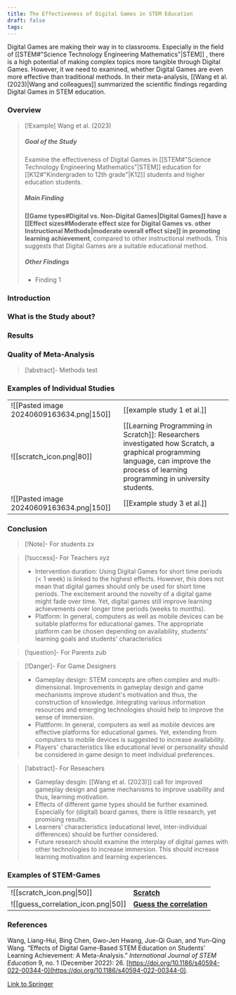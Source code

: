 ```yaml
---
title: The Effectiveness of Digital Games in STEM Education
draft: false
tags:
---
```



 Digital Games are making their way in to classrooms. Especially in the field of [[STEM#"Science Technology Engineering Mathematics"|STEM]]
, there is a high potential of making complex topics more tangible through Digital Games. However, it we need to examined, whether Digital Games are even more effective than traditional methods. In their meta-analysis, [[Wang et al. (2023)|Wang and colleagues]] summarized the scientific findings regarding Digital Games in STEM education.


### Overview 

>[!Example] Wang et al. (2023)
> ##### Goal of the Study
> Examine the effectiveness of Digital Games in [[STEM#"Science Technology Engineering Mathematics"|STEM]] education for [[K12#"Kindergraden to 12th grade"|K12]] students and higher education students. 
> ##### Main Finding
> **[[Game types#Digital vs. Non-Digital Games|Digital Games]] have a [[Effect sizes#Moderate effect size for Digital Games vs. other Instructional Methods|moderate overall effect size]] in promoting learning achievement**, compared to other instructional methods. This suggests that Digital Games are a suitable educational method.
> ##### Other Findings
> - Finding 1


### Introduction


### What is the Study about?

### Results


### Quality of Meta-Analysis

>[!abstract]- Methods
>test






### Examples of Individual Studies

|                                           |                                                                                                                                                                                               |
| ----------------------------------------- | --------------------------------------------------------------------------------------------------------------------------------------------------------------------------------------------- |
| ![[Pasted image 20240609163634.png\|150]] | [[example study 1 et al.]]                                                                                                                                                                    |
| ![[scratch_icon.png\|80]]                 | [[Learning Programming in Scratch]]: Researchers investigated how Scratch, a graphical programming language, can improve the process of learning programming in university students. |
| ![[Pasted image 20240609163634.png\|150]] | [[Example study 3 et al.]]                                                                                                                                                                    |


### Conclusion

> [!Note]- For students
> zx

> [!success]- For Teachers
> xyz
> - Intervention duration: Using Digital Games for short time periods (< 1 week) is linked to the highest effects. However, this does not mean that digital games should only be used for short time periods. The excitement around the novelty of a digital game might fade over time. Yet, digital games still improve learning achievements over longer time periods (weeks to months).      
> - Platform: In general, computers as well as mobile devices can be suitable platforms for educational games. The appropriate platform can be chosen depending on availability, students' learning goals and students' characteristics

> [!question]- For Parents
> zub

>[!Danger]- For Game Designers
> - Gameplay design: STEM concepts are often complex and multi-dimensional. Improvements in gameplay design and game mechanisms improve student's motivation and thus, the construction of knowledge. Integrating various information resources and emerging technologies should help to improve the sense of immersion. 
> - Plattform: In general, computers as well as mobile devices are effective platforms for educational games. Yet, extending from computers to mobile devices is suggested to increase availability. 
> - Players' characteristics like educational level or personality should be considered in game design to meet individual preferences.


>[!abstract]- For Reseachers
>- Gameplay desgin: [[Wang et al. (2023)]] call for improved gameplay design and game mechanisms to improve usability and thus, learning motivation.   
>- Effects of different game types should be further examined. Especially for (digital) board games, there is little research, yet promising results.
>- Learners' characteristics (educational level, inter-individual differences) should be further considered. 
>- Future research should examine the interplay of digital games with other technologies to increase immersion. This should increase learning motivation and learning experiences.
>




### Examples of STEM-Games

|                                     |                                                                  |
| ----------------------------------- | ---------------------------------------------------------------- |
|  ![[scratch_icon.png\|50]]          | **[Scratch](https://scratch.mit.edu)**                           |
| ![[guess_correlation_icon.png\|50]] | **[Guess the correlation](https://www.guessthecorrelation.com)** |


### References

Wang, Liang-Hui, Bing Chen, Gwo-Jen Hwang, Jue-Qi Guan, and Yun-Qing Wang. “Effects of Digital Game-Based STEM Education on Students’ Learning Achievement: A Meta-Analysis.” _International Journal of STEM Education_ 9, no. 1 (December 2022): 26. [https://doi.org/10.1186/s40594-022-00344-0](https://doi.org/10.1186/s40594-022-00344-0).

[Link to Springer](https://stemeducationjournal.springeropen.com/articles/10.1186/s40594-022-00344-0)
